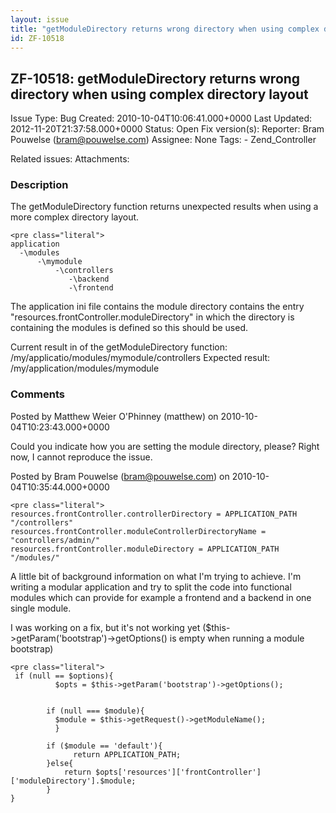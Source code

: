```yaml
---
layout: issue
title: "getModuleDirectory returns wrong directory when using complex directory layout"
id: ZF-10518
---
```


ZF-10518: getModuleDirectory returns wrong directory when using complex directory layout
----------------------------------------------------------------------------------------

 Issue Type: Bug Created: 2010-10-04T10:06:41.000+0000 Last Updated: 2012-11-20T21:37:58.000+0000 Status: Open Fix version(s): 
 Reporter:  Bram Pouwelse (bram@pouwelse.com)  Assignee:  None  Tags: - Zend\_Controller
 
 Related issues: 
 Attachments: 
### Description

The getModuleDirectory function returns unexpected results when using a more complex directory layout.

 
    <pre class="literal">
    application
      -\modules
          -\mymodule
              -\controllers
                 -\backend
                 -\frontend


The application ini file contains the module directory contains the entry "resources.frontController.moduleDirectory" in which the directory is containing the modules is defined so this should be used.

Current result in of the getModuleDirectory function: /my/applicatio/modules/mymodule/controllers Expected result: /my/application/modules/mymodule

 

 

### Comments

Posted by Matthew Weier O'Phinney (matthew) on 2010-10-04T10:23:43.000+0000

Could you indicate how you are setting the module directory, please? Right now, I cannot reproduce the issue.

 

 

Posted by Bram Pouwelse (bram@pouwelse.com) on 2010-10-04T10:35:44.000+0000

 
    <pre class="literal">
    resources.frontController.controllerDirectory = APPLICATION_PATH "/controllers"
    resources.frontController.moduleControllerDirectoryName = "controllers/admin/"
    resources.frontController.moduleDirectory = APPLICATION_PATH "/modules/"


A little bit of background information on what I'm trying to achieve. I'm writing a modular application and try to split the code into functional modules which can provide for example a frontend and a backend in one single module.

I was working on a fix, but it's not working yet ($this->getParam('bootstrap')->getOptions() is empty when running a module bootstrap)

 
    <pre class="literal">
     if (null == $options){
              $opts = $this->getParam('bootstrap')->getOptions();
          
            
            if (null === $module){
              $module = $this->getRequest()->getModuleName();
              }
            
            if ($module == 'default'){
                  return APPLICATION_PATH;
            }else{
                return $opts['resources']['frontController']['moduleDirectory'].$module;
            }
    }


 

 